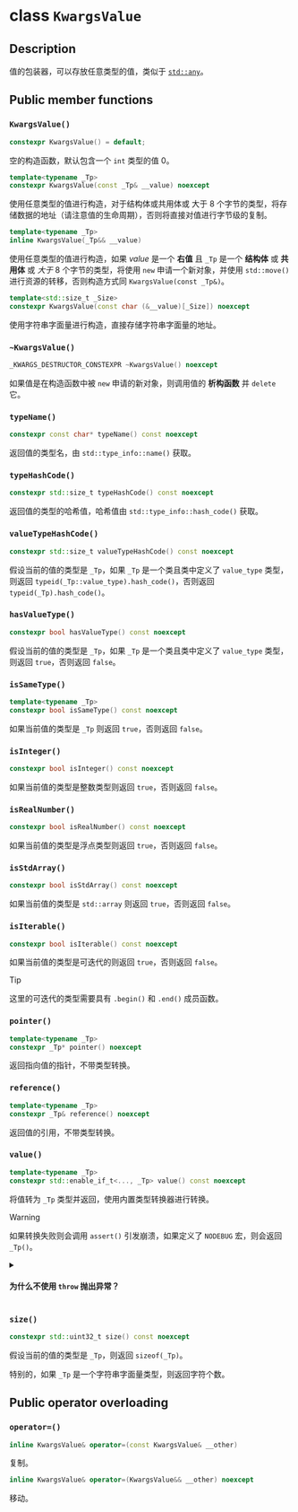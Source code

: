 # class `KwargsValue`

## Description

值的包装器，可以存放任意类型的值，类似于 [`std::any`](https://en.cppreference.com/w/cpp/utility/any)。

## Public member functions

### `KwargsValue()`

```cpp
constexpr KwargsValue() = default;
```

空的构造函数，默认包含一个 `int` 类型的值 $0$。

```cpp
template<typename _Tp>
constexpr KwargsValue(const _Tp& __value) noexcept
```

使用任意类型的值进行构造，对于结构体或共用体或 大于 $8$ 个字节的类型，将存储数据的地址（请注意值的生命周期），否则将直接对值进行字节级的复制。

```cpp
template<typename _Tp>
inline KwargsValue(_Tp&& __value)
```

使用任意类型的值进行构造，如果 $value$ 是一个 **右值** 且 `_Tp` 是一个 **结构体** 或 **共用体** 或 _大于_ $8$ 个字节的类型，将使用 `new` 申请一个新对象，并使用 `std::move()` 进行资源的转移，否则构造方式同 `KwargsValue(const _Tp&)`。

```cpp
template<std::size_t _Size>
constexpr KwargsValue(const char (&__value)[_Size]) noexcept
```

使用字符串字面量进行构造，直接存储字符串字面量的地址。

### `~KwargsValue()`

```cpp
_KWARGS_DESTRUCTOR_CONSTEXPR ~KwargsValue() noexcept
```

如果值是在构造函数中被 `new` 申请的新对象，则调用值的 **析构函数** 并 `delete` 它。

### `typeName()`

```cpp
constexpr const char* typeName() const noexcept
```

返回值的类型名，由 `std::type_info::name()` 获取。

### `typeHashCode()`

```cpp
constexpr std::size_t typeHashCode() const noexcept
```

返回值的类型的哈希值，哈希值由 `std::type_info::hash_code()` 获取。

### `valueTypeHashCode()`

```cpp
constexpr std::size_t valueTypeHashCode() const noexcept
```

假设当前的值的类型是 `_Tp`，如果 `_Tp` 是一个类且类中定义了 `value_type` 类型，则返回 `typeid(_Tp::value_type).hash_code()`，否则返回 `typeid(_Tp).hash_code()`。

### `hasValueType()`

```cpp
constexpr bool hasValueType() const noexcept
```

假设当前的值的类型是 `_Tp`，如果 `_Tp` 是一个类且类中定义了 `value_type` 类型，则返回 `true`，否则返回 `false`。

### `isSameType()`

```cpp
template<typename _Tp>
constexpr bool isSameType() const noexcept
```

如果当前值的类型是 `_Tp` 则返回 `true`，否则返回 `false`。

### `isInteger()`

```cpp
constexpr bool isInteger() const noexcept
```

如果当前值的类型是整数类型则返回 `true`，否则返回 `false`。

### `isRealNumber()`

```cpp
constexpr bool isRealNumber() const noexcept
```

如果当前值的类型是浮点类型则返回 `true`，否则返回 `false`。

### `isStdArray()`

```cpp
constexpr bool isStdArray() const noexcept
```

如果当前值的类型是 `std::array` 则返回 `true`，否则返回 `false`。

### `isIterable()`

```cpp
constexpr bool isIterable() const noexcept
```

如果当前值的类型是可迭代的则返回 `true`，否则返回 `false`。

> [!TIP]
> 这里的可迭代的类型需要具有 `.begin()` 和 `.end()` 成员函数。

### `pointer()`

```cpp
template<typename _Tp>
constexpr _Tp* pointer() noexcept
```

返回指向值的指针，不带类型转换。

### `reference()`

```cpp
template<typename _Tp>
constexpr _Tp& reference() noexcept
```

返回值的引用，不带类型转换。

### `value()`

```cpp
template<typename _Tp>
constexpr std::enable_if_t<..., _Tp> value() const noexcept
```

将值转为 `_Tp` 类型并返回，使用内置类型转换器进行转换。

> [!WARNING]
> 如果转换失败则会调用 `assert()` 引发崩溃，如果定义了 `NODEBUG` 宏，则会返回 `_Tp()`。

<details>
    <summary>
        <h4>
            为什么不使用 <code>throw</code> 抛出异常？
        </h4>
    </summary>

在 `constexpr` 修饰的函数中，在满足条件时会在编译期执行，而 `throw` 是运行期的指令。

</details>

### `size()`

```cpp
constexpr std::uint32_t size() const noexcept
```

假设当前的值的类型是 `_Tp`，则返回 `sizeof(_Tp)`。

特别的，如果 `_Tp` 是一个字符串字面量类型，则返回字符个数。

## Public operator overloading

### `operator=()`

```cpp
inline KwargsValue& operator=(const KwargsValue& __other)
```

复制。

```cpp
inline KwargsValue& operator=(KwargsValue&& __other) noexcept
```

移动。